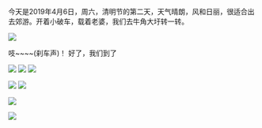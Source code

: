 今天是2019年4月6日，周六，清明节的第二天，天气晴朗，风和日丽，很适合出去郊游。开着小破车，载着老婆，我们去牛角大圩转一转。

![](https://timgsa.baidu.com/timg?image&quality=80&size=b9999_10000&sec=1554010297341&di=e004babfc349b0c412e67958928231b1&imgtype=0&src=http%3A%2F%2Fres.youth.cn%2Farticle_201803_03_03c_5a9a704d583d9.jpg)

吱~~~~(刹车声)！ 好了，我们到了


![](https://ws1.sinaimg.cn/large/006tNc79ly1g25bzcsqeoj30u00u0e6a.jpg)
![](https://ws3.sinaimg.cn/large/006tNc79ly1g25bzvo0yjj31400u0u0x.jpg)
![](https://ws3.sinaimg.cn/large/006tNc79ly1g25c024klbj31400u0npd.jpg)

![](https://ws2.sinaimg.cn/large/006tNc79ly1g25c0gdl1wj31400u0h3l.jpg)
![](https://ws1.sinaimg.cn/large/006tNc79ly1g25c0rqrfnj31400u07wh.jpg)

![](https://ws3.sinaimg.cn/large/006tNc79ly1g25c18sjf8j31400u04qq.jpg)

![](https://ws3.sinaimg.cn/large/006tNc79ly1g25c1rlbygj31400u0npd.jpg)
